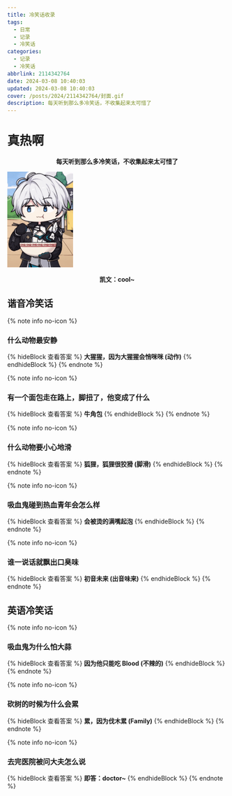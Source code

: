 ```yaml
---
title: 冷笑话收录
tags:
  - 日常
  - 记录
  - 冷笑话
categories:
  - 记录
  - 冷笑话
abbrlink: 2114342764
date: 2024-03-08 10:40:03
updated: 2024-03-08 10:40:03
cover: /posts/2024/2114342764/封面.gif
description: 每天听到那么多冷笑话，不收集起来太可惜了
---
```


<link rel="stylesheet" href="/css/CloseTitleIcon.css">
<style>
  .hide-block {
    margin: 8px 0 8px;
}
</style>

# <i style="color: #f47466;" class="fa-solid fa-temperature-high"></i> 真热啊

**<center>每天听到那么多冷笑话，不收集起来太可惜了</center>**

<img src="./冷笑话收录/凯文捞蛋.gif" width="30%" height="30%" />

**<center>凯文：cool~</center>**

## <i style="color: #f47466;" class="fa-regular fa-comments"></i> 谐音冷笑话

{% note info no-icon %}
### 什么动物最安静
{% hideBlock 查看答案 %}
**大猩猩，因为大猩猩会悄咪咪 (动作)**
{% endhideBlock %}
{% endnote %}

{% note info no-icon %}
### 有一个面包走在路上，脚扭了，他变成了什么
{% hideBlock 查看答案 %}
**牛角包**
{% endhideBlock %}
{% endnote %}

{% note info no-icon %}
### 什么动物要小心地滑
{% hideBlock 查看答案 %}
**狐狸，狐狸很狡猾 (脚滑)**
{% endhideBlock %}
{% endnote %}

{% note info no-icon %}
### 吸血鬼碰到热血青年会怎么样
{% hideBlock 查看答案 %}
**会被烫的满嘴起泡**
{% endhideBlock %}
{% endnote %}

{% note info no-icon %}
### 谁一说话就飘出口臭味
{% hideBlock 查看答案 %}
**初音未来 (出音味来)**
{% endhideBlock %}
{% endnote %}

## <i style="color: #f47466;" class="fa-regular fa-comments"></i> 英语冷笑话

{% note info no-icon %}
### 吸血鬼为什么怕大蒜
{% hideBlock 查看答案 %}
**因为他只能吃 Blood (不辣的)**
{% endhideBlock %}
{% endnote %}

{% note info no-icon %}
### 砍树的时候为什么会累
{% hideBlock 查看答案 %}
**累，因为伐木累 (Family)**
{% endhideBlock %}
{% endnote %}

{% note info no-icon %}
### 去完医院被问大夫怎么说
{% hideBlock 查看答案 %}
**即答：doctor~**
{% endhideBlock %}
{% endnote %}